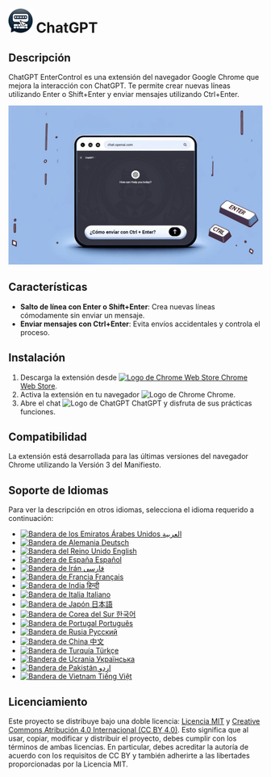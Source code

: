 # ![ChatGPT EnterControl Icon](../../icons/icon48.png) ChatGPT 

## Descripción

ChatGPT EnterControl es una extensión del navegador Google Chrome que mejora la interacción con ChatGPT. Te permite crear nuevas líneas utilizando Enter o Shift+Enter y enviar mensajes utilizando Ctrl+Enter.

![ChatGPT EnterControl Promo Image](../promo-images/promo-image_ES.jpg)

## Características

- **Salto de línea con Enter o Shift+Enter**: Crea nuevas líneas cómodamente sin enviar un mensaje.
- **Enviar mensajes con Ctrl+Enter**: Evita envíos accidentales y controla el proceso.

## Instalación
1. Descarga la extensión desde [<img src="https://fonts.gstatic.com/s/i/productlogos/chrome_store/v7/192px.svg" width="12" alt="Logo de Chrome Web Store"> Chrome Web Store](https://chromewebstore.google.com/detail/chatgpt-entercontrol/llifnfdbmdcpjfnlhpombbadbhfghdao).
2. Activa la extensión en tu navegador <img src="https://fonts.gstatic.com/s/i/productlogos/chrome/v7/192px.svg" width="12" alt="Logo de Chrome"> Chrome.
3. Abre el chat <img src="https://upload.wikimedia.org/wikipedia/commons/0/04/ChatGPT_logo.svg" width="12" alt="Logo de ChatGPT"> ChatGPT y disfruta de sus prácticas funciones.

## Compatibilidad

La extensión está desarrollada para las últimas versiones del navegador Chrome utilizando la Versión 3 del Manifiesto.

## Soporte de Idiomas

Para ver la descripción en otros idiomas, selecciona el idioma requerido a continuación:

- [<img src="https://flagcdn.com/ae.svg" width="18" alt="Bandera de los Emiratos Árabes Unidos"> العربية](./README_AR.md)
- [<img src="https://flagcdn.com/de.svg" width="18" alt="Bandera de Alemania"> Deutsch](./README_DE.md)
- [<img src="https://flagcdn.com/gb.svg" width="18" alt="Bandera del Reino Unido"> English](../../README.md)
- [<img src="https://flagcdn.com/es.svg" width="18" alt="Bandera de España"> Español](./README_ES.md)
- [<img src="https://flagcdn.com/ir.svg" width="18" alt="Bandera de Irán"> فارسی](./README_FA.md)
- [<img src="https://flagcdn.com/fr.svg" width="18" alt="Bandera de Francia"> Français](./README_FR.md)
- [<img src="https://flagcdn.com/in.svg" width="18" alt="Bandera de India"> हिन्दी](./README_HI.md)
- [<img src="https://flagcdn.com/it.svg" width="18" alt="Bandera de Italia"> Italiano](./README_IT.md)
- [<img src="https://flagcdn.com/jp.svg" width="18" alt="Bandera de Japón"> 日本語](./README_JA.md)
- [<img src="https://flagcdn.com/kr.svg" width="18" alt="Bandera de Corea del Sur"> 한국어](./README_KO.md)
- [<img src="https://flagcdn.com/pt.svg" width="18" alt="Bandera de Portugal"> Português](./README_PT.md)
- [<img src="https://flagcdn.com/ru.svg" width="18" alt="Bandera de Rusia"> Русский](./README_RU.md)
- [<img src="https://flagcdn.com/cn.svg" width="18" alt="Bandera de China"> 中文](./README_ZH.md)
- [<img src="https://flagcdn.com/tr.svg" width="18" alt="Bandera de Turquía"> Türkçe](./README_TR.md)
- [<img src="https://flagcdn.com/ua.svg" width="18" alt="Bandera de Ucrania"> Українська](./README_UK.md)
- [<img src="https://flagcdn.com/pk.svg" width="18" alt="Bandera de Pakistán"> اردو](./README_UR.md)
- [<img src="https://flagcdn.com/vi.svg" width="18" alt="Bandera de Vietnam"> Tiếng Việt](./README_VI.md)

## Licenciamiento

Este proyecto se distribuye bajo una doble licencia: [Licencia MIT](../../LICENSE_MIT) y [Creative Commons Atribución 4.0 Internacional (CC BY 4.0)](../../LICENSE_CC_BY_4.0). Esto significa que al usar, copiar, modificar y distribuir el proyecto, debes cumplir con los términos de ambas licencias. En particular, debes acreditar la autoría de acuerdo con los requisitos de CC BY y también adherirte a las libertades proporcionadas por la Licencia MIT.
